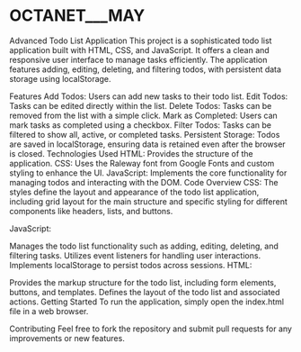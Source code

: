 # OCTANET___MAY
Advanced Todo List Application
This project is a sophisticated todo list application built with HTML, CSS, and JavaScript. It offers a clean and responsive user interface to manage tasks efficiently. The application features adding, editing, deleting, and filtering todos, with persistent data storage using localStorage.

Features
Add Todos: Users can add new tasks to their todo list.
Edit Todos: Tasks can be edited directly within the list.
Delete Todos: Tasks can be removed from the list with a simple click.
Mark as Completed: Users can mark tasks as completed using a checkbox.
Filter Todos: Tasks can be filtered to show all, active, or completed tasks.
Persistent Storage: Todos are saved in localStorage, ensuring data is retained even after the browser is closed.
Technologies Used
HTML: Provides the structure of the application.
CSS: Uses the Raleway font from Google Fonts and custom styling to enhance the UI.
JavaScript: Implements the core functionality for managing todos and interacting with the DOM.
Code Overview
CSS: The styles define the layout and appearance of the todo list application, including grid layout for the main structure and specific styling for different components like headers, lists, and buttons.

JavaScript:

Manages the todo list functionality such as adding, editing, deleting, and filtering tasks.
Utilizes event listeners for handling user interactions.
Implements localStorage to persist todos across sessions.
HTML:

Provides the markup structure for the todo list, including form elements, buttons, and templates.
Defines the layout of the todo list and associated actions.
Getting Started
To run the application, simply open the index.html file in a web browser.

Contributing
Feel free to fork the repository and submit pull requests for any improvements or new features.
